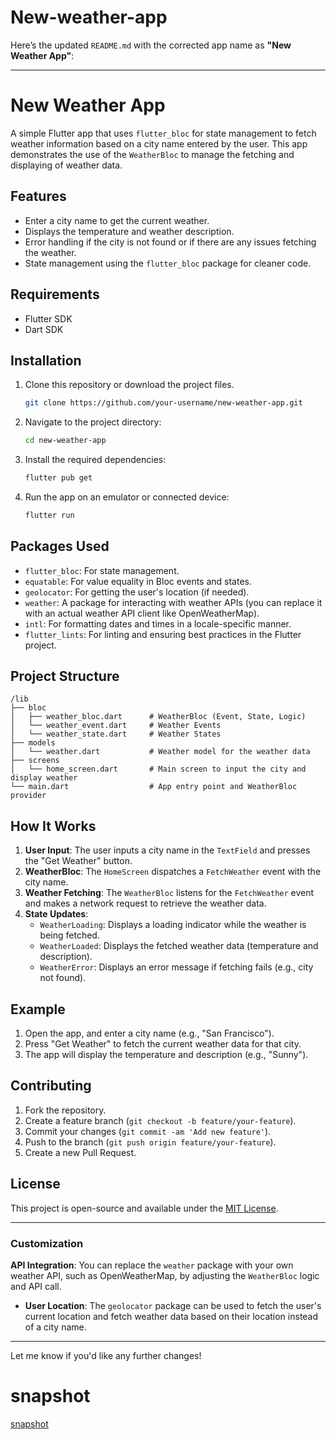 # New-weather-app
Here’s the updated `README.md` with the corrected app name as **"New Weather App"**:

---

# New Weather App

A simple Flutter app that uses `flutter_bloc` for state management to fetch weather information based on a city name entered by the user. This app demonstrates the use of the `WeatherBloc` to manage the fetching and displaying of weather data.

## Features
- Enter a city name to get the current weather.
- Displays the temperature and weather description.
- Error handling if the city is not found or if there are any issues fetching the weather.
- State management using the `flutter_bloc` package for cleaner code.

## Requirements
- Flutter SDK
- Dart SDK

## Installation

1. Clone this repository or download the project files.
   
   ```bash
   git clone https://github.com/your-username/new-weather-app.git
   ```

2. Navigate to the project directory:

   ```bash
   cd new-weather-app
   ```

3. Install the required dependencies:

   ```bash
   flutter pub get
   ```

4. Run the app on an emulator or connected device:

   ```bash
   flutter run
   ```

## Packages Used
- `flutter_bloc`: For state management.
- `equatable`: For value equality in Bloc events and states.
- `geolocator`: For getting the user's location (if needed).
- `weather`: A package for interacting with weather APIs (you can replace it with an actual weather API client like OpenWeatherMap).
- `intl`: For formatting dates and times in a locale-specific manner.
- `flutter_lints`: For linting and ensuring best practices in the Flutter project.

## Project Structure

```plaintext
/lib
├── bloc
│   ├── weather_bloc.dart      # WeatherBloc (Event, State, Logic)
│   └── weather_event.dart     # Weather Events
│   └── weather_state.dart     # Weather States
├── models
│   └── weather.dart           # Weather model for the weather data
├── screens
│   └── home_screen.dart       # Main screen to input the city and display weather
└── main.dart                  # App entry point and WeatherBloc provider
```

## How It Works
1. **User Input**: The user inputs a city name in the `TextField` and presses the "Get Weather" button.
2. **WeatherBloc**: The `HomeScreen` dispatches a `FetchWeather` event with the city name.
3. **Weather Fetching**: The `WeatherBloc` listens for the `FetchWeather` event and makes a network request to retrieve the weather data.
4. **State Updates**:
   - `WeatherLoading`: Displays a loading indicator while the weather is being fetched.
   - `WeatherLoaded`: Displays the fetched weather data (temperature and description).
   - `WeatherError`: Displays an error message if fetching fails (e.g., city not found).

## Example

1. Open the app, and enter a city name (e.g., "San Francisco").
2. Press "Get Weather" to fetch the current weather data for that city.
3. The app will display the temperature and description (e.g., "Sunny").



## Contributing

1. Fork the repository.
2. Create a feature branch (`git checkout -b feature/your-feature`).
3. Commit your changes (`git commit -am 'Add new feature'`).
4. Push to the branch (`git push origin feature/your-feature`).
5. Create a new Pull Request.

## License

This project is open-source and available under the [MIT License](LICENSE).

---

### Customization

**API Integration**: You can replace the `weather` package with your own weather API, such as OpenWeatherMap, by adjusting the `WeatherBloc` logic and API call.
  
- **User Location**: The `geolocator` package can be used to fetch the user's current location and fetch weather data based on their location instead of a city name.

---

Let me know if you'd like any further changes!

# snapshot
[snapshot](assets/images/ima1.jpg)
